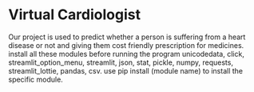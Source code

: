 # Virtual Cardiologist
Our project is used to predict whether a person is suffering from a heart disease or not and giving them cost friendly prescription for medicines.  
install all these modules before running the program unicodedata, click, streamlit_option_menu, streamlit, json, stat, pickle, numpy, requests, streamlit_lottie, pandas, csv.
use pip install (module name) to install the specific module.
